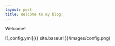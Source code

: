 ```yaml
---
layout: post
title: Welcome to my blog!
---
```


Welcome!

![_config.yml]({{ site.baseurl }}/images/config.png)

